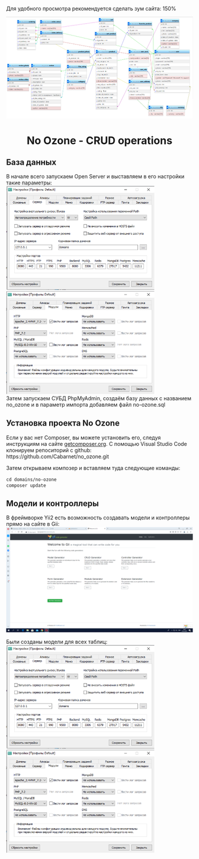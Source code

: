 Для удобного просмотра рекомендуется сделать зум сайта: 150%
<p align="center">
    <img src="FOR_READ_ME/DB.png">
    <h1 align="center">No Ozone - CRUD operations</h1>
</p>

<h2>База данных</h2>
В начале всего запускаем Open Server и выставляем в его настройки такие параметры:
<br>
<div>
<img style="display: inline-block;" src="FOR_READ_ME/1.png" width="400px"> 
<img style="display: inline-block;" src="FOR_READ_ME/2.png" width="400px">
</div>
Затем запускаем СУБД PhpMyAdmin, создаём базу данных с названием no_ozone и в параметр импорта добавляем файл no-ozone.sql

<h2>Установка проекта No Ozone</h2>
<p>Если у вас нет Composer, вы можете установить его, следуя инструкциям на сайте <a href="http://getcomposer.org/doc/00-intro.md#installation-nix">getcomposer.org</a>.
С помощью Visual Studio Code клонируем репоситорий с github: https://github.com/Cabarnet/no_ozone.git</p>

Затем открываем композер и вставляем туда следующие команды:
~~~
cd domains/no-ozone
composer update
~~~

<h2>Модели и контроллеры</h2>
В фреймворке Yii2 есть возможность создавать модели и контроллеры прямо на сайте в Gii:
<img src="FOR_READ_ME/Gii.png">

<p>Были созданы модели для всех таблиц:
<img style="display: inline-block;" src="FOR_READ_ME/1.png" width="400px"> 
<img style="display: inline-block;" src="FOR_READ_ME/2.png" width="400px">
</p>
